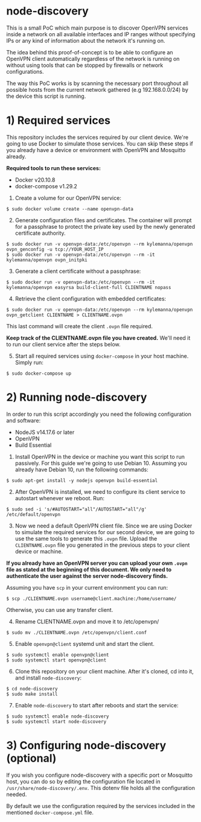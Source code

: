 # node-discovery

This is a small PoC which main purpose is to discover OpenVPN services inside a network on all
available interfaces and IP ranges without specifying IPs or any kind of information about the network it's running on.

The idea behind this proof-of-concept is to be able to configure an OpenVPN client automatically regardless of the network is running on without using tools that can be stopped by firewalls or network configurations.

The way this PoC works is by scanning the necessary port throughout all possible hosts from the current network gathered (e.g 192.168.0.0/24) by the device this script is running.

# 1) Required services

This repository includes the services required by our client device. We're going to use Docker to simulate those services. You can skip these steps if you already have a device or environment with OpenVPN and Mosquitto already.

**Required tools to run these services:**

- Docker v20.10.8
- docker-compose v1.29.2

1. Create a volume for our OpenVPN service:

```
$ sudo docker volume create --name openvpn-data
```

2. Generate configuration files and certificates. The container will prompt for a passphrase to protect the private key used by the newly generated certificate authority.

```
$ sudo docker run -v openvpn-data:/etc/openvpn --rm kylemanna/openvpn ovpn_genconfig -u tcp://YOUR_HOST_IP
$ sudo docker run -v openvpn-data:/etc/openvpn --rm -it kylemanna/openvpn ovpn_initpki
```

3. Generate a client certificate without a passphrase:

```
$ sudo docker run -v openvpn-data:/etc/openvpn --rm -it kylemanna/openvpn easyrsa build-client-full CLIENTNAME nopass
```

4. Retrieve the client configuration with embedded certificates:

```
$ sudo docker run -v openvpn-data:/etc/openvpn --rm kylemanna/openvpn ovpn_getclient CLIENTNAME > CLIENTNAME.ovpn
```

This last command will create the client `.ovpn` file required.

**Keep track of the CLIENTNAME.ovpn file you have created.** We'll need it to run our client service after the steps below.

5. Start all required services using `docker-compose` in your host machine. Simply run:

```
$ sudo docker-compose up
```

# 2) Running node-discovery

In order to run this script accordingly you need the following configuration and software:

- NodeJS v14.17.6 or later
- OpenVPN
- Build Essential

1. Install OpenVPN in the device or machine you want this script to run passively. For this guide we're going to use Debian 10. Assuming you already have Debian 10, run the following commands:

```
$ sudo apt-get install -y nodejs openvpn build-essential
```

2. After OpenVPN is installed, we need to configure its client service to autostart whenever we reboot. Run:

```
$ sudo sed -i 's/#AUTOSTART="all"/AUTOSTART="all"/g' /etc/default/openvpn
```

3. Now we need a default OpenVPN client file. Since we are using Docker to simulate the required services for our second device, we are going to use the same tools to generate this `.ovpn` file. Upload the `CLIENTNAME.ovpn` file you generated in the previous steps to your client device or machine.

**If you already have an OpenVPN server you can upload your own `.ovpn` file as stated at the beginning of this document. We only need to authenticate the user against the server node-discovery finds.**

Assuming you have `scp` in your current environment you can run:

```
$ scp ./CLIENTNAME.ovpn username@client.machine:/home/username/
```

Otherwise, you can use any transfer client.

4. Rename CLIENTNAME.ovpn and move it to /etc/openvpn/

```
$ sudo mv ./CLIENTNAME.ovpn /etc/openvpn/client.conf
```

5. Enable `openvpn@client` systemd unit and start the client.

```
$ sudo systemctl enable openvpn@client
$ sudo systemctl start openvpn@client
```

6. Clone this repository on your client machine. After it's cloned, cd into it, and install `node-discovery`:

```
$ cd node-discovery
$ sudo make install
```

7. Enable `node-discovery` to start after reboots and start the service:

```
$ sudo systemctl enable node-discovery
$ sudo systemctl start node-discovery
```

# 3) Configuring node-discovery (optional)

If you wish you configure node-discovery with a specific port or Mosquitto host, you can do so by editing the configuration file located in `/usr/share/node-discovery/.env`. This dotenv file holds all the configuration needed.

By default we use the configuration required by the services included in the mentioned `docker-compose.yml` file.
